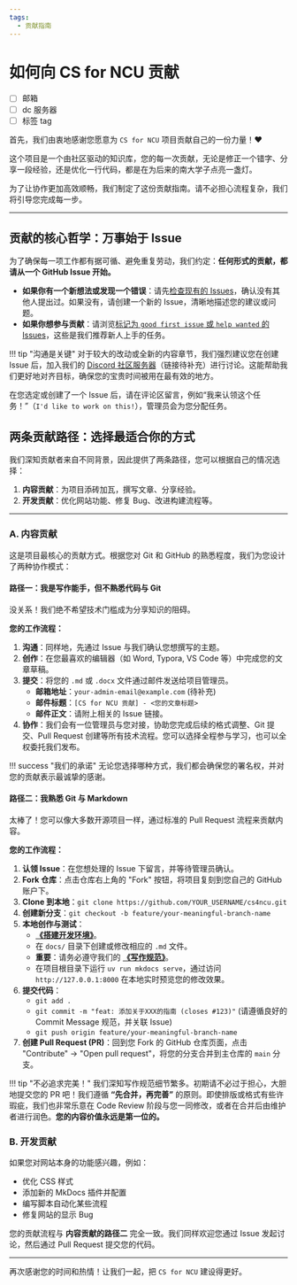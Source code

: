 ```yaml
---
tags:
  - 贡献指南
---
```


# 如何向 CS for NCU 贡献

- [ ] 邮箱
- [ ] dc 服务器
- [ ] 标签 tag

首先，我们由衷地感谢您愿意为 `CS for NCU` 项目贡献自己的一份力量！❤️

这个项目是一个由社区驱动的知识库，您的每一次贡献，无论是修正一个错字、分享一段经验，还是优化一行代码，都是在为后来的南大学子点亮一盏灯。

为了让协作更加高效顺畅，我们制定了这份贡献指南。请不必担心流程复杂，我们将引导您完成每一步。

---

## 贡献的核心哲学：万事始于 Issue

为了确保每一项工作都有据可循、避免重复劳动，我们约定：**任何形式的贡献，都请从一个 GitHub Issue 开始。**

-   **如果你有一个新想法或发现一个错误**：请先[检查现有的 Issues](https://github.com/ncuscc/cs4ncu/issues)，确认没有其他人提出过。如果没有，请创建一个新的 Issue，清晰地描述您的建议或问题。
-   **如果你想参与贡献**：请浏览[标记为 `good first issue` 或 `help wanted` 的 Issues](https://github.com/ncuscc/cs4ncu/issues?q=is%3Aissue+is%3Aopen+label%3A%22good+first+issue%22%2C%22help+wanted%22)，这些是我们推荐新人上手的任务。

!!! tip "沟通是关键"
    对于较大的改动或全新的内容章节，我们强烈建议您在创建 Issue 后，加入我们的 [Discord 社区服务器](https://discord.gg/your-link)（链接待补充）进行讨论。这能帮助我们更好地对齐目标，确保您的宝贵时间被用在最有效的地方。

在您选定或创建了一个 Issue 后，请在评论区留言，例如“我来认领这个任务！”（`I'd like to work on this!`），管理员会为您分配任务。

## 两条贡献路径：选择最适合你的方式

我们深知贡献者来自不同背景，因此提供了两条路径，您可以根据自己的情况选择：

1.  **内容贡献**：为项目添砖加瓦，撰写文章、分享经验。
2.  **开发贡献**：优化网站功能、修复 Bug、改进构建流程等。

---

### A. 内容贡献

这是项目最核心的贡献方式。根据您对 Git 和 GitHub 的熟悉程度，我们为您设计了两种协作模式：

#### 路径一：我是写作能手，但不熟悉代码与 Git

没关系！我们绝不希望技术门槛成为分享知识的阻碍。

**您的工作流程：**

1.  **沟通**：同样地，先通过 Issue 与我们确认您想撰写的主题。
2.  **创作**：在您最喜欢的编辑器（如 Word, Typora, VS Code 等）中完成您的文章草稿。
3.  **提交**：将您的 `.md` 或 `.docx` 文件通过邮件发送给项目管理员。
    *   **邮箱地址**：`your-admin-email@example.com` (待补充)
    *   **邮件标题**：`[CS for NCU 贡献] - <您的文章标题>`
    *   **邮件正文**：请附上相关的 Issue 链接。
4.  **协作**：我们会有一位管理员与您对接，协助您完成后续的格式调整、Git 提交、Pull Request 创建等所有技术流程。您可以选择全程参与学习，也可以全权委托我们发布。

!!! success "我们的承诺"
    无论您选择哪种方式，我们都会确保您的署名权，并对您的贡献表示最诚挚的感谢。

#### 路径二：我熟悉 Git 与 Markdown

太棒了！您可以像大多数开源项目一样，通过标准的 Pull Request 流程来贡献内容。

**您的工作流程：**

1.  **认领 Issue**：在您想处理的 Issue 下留言，并等待管理员确认。
2.  **Fork 仓库**：点击仓库右上角的 "Fork" 按钮，将项目复刻到您自己的 GitHub 账户下。
3.  **Clone 到本地**：`git clone https://github.com/YOUR_USERNAME/cs4ncu.git`
4.  **创建新分支**：`git checkout -b feature/your-meaningful-branch-name`
5.  **本地创作与测试**：
    *   **[《搭建开发环境》](./development-setup.md)**。  
    *   在 `docs/` 目录下创建或修改相应的 `.md` 文件。
    *   **重要**：请务必遵守我们的 **[《写作规范》](./writing-guide.md)**。
    *   在项目根目录下运行 `uv run mkdocs serve`，通过访问 `http://127.0.0.1:8000` 在本地实时预览您的修改效果。
6.  **提交代码**：
    *   `git add .`
    *   `git commit -m "feat: 添加关于XXX的指南 (closes #123)"` (请遵循良好的 Commit Message 规范，并关联 Issue)
    *   `git push origin feature/your-meaningful-branch-name`
7.  **创建 Pull Request (PR)**：回到您 Fork 的 GitHub 仓库页面，点击 "Contribute" -> "Open pull request"，将您的分支合并到主仓库的 `main` 分支。

!!! tip "不必追求完美！"
    我们深知写作规范细节繁多。初期请不必过于担心，大胆地提交您的 PR 吧！我们遵循 **“先合并，再完善”** 的原则。即使排版或格式有些许瑕疵，我们也非常乐意在 Code Review 阶段与您一同修改，或者在合并后由维护者进行润色。**您的内容价值永远是第一位的。**

### B. 开发贡献

如果您对网站本身的功能感兴趣，例如：

-   优化 CSS 样式
-   添加新的 MkDocs 插件并配置
-   编写脚本自动化某些流程
-   修复网站的显示 Bug

您的贡献流程与 **内容贡献的路径二** 完全一致。我们同样欢迎您通过 Issue 发起讨论，然后通过 Pull Request 提交您的代码。

---

再次感谢您的时间和热情！让我们一起，把 `CS for NCU` 建设得更好。